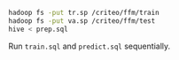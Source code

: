 ```sh
hadoop fs -put tr.sp /criteo/ffm/train
hadoop fs -put va.sp /criteo/ffm/test
hive < prep.sql
```

Run `train.sql` and `predict.sql` sequentially.
